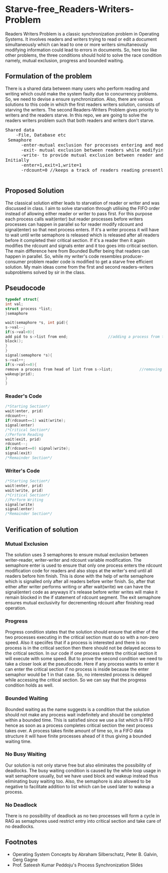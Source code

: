 # Starve-free_Readers-Writers-Problem
Readers Writers Problem is a classic synchronization problem in Operating Systems. It involves readers and writers trying to read or edit a document simultaneously which can lead to one or more writers simultaneously modifying information could lead to errors in documents. So, here too like other problems, the three conditions should hold to solve the race condition namely, mutual exclusion, progress and bounded waiting.
## Formulation of the problem
There is a shared data between many users who perform reading and writing which could make the system faulty due to concurrency problems. So, we need to devise a ensure synchronization. Also, there are various solutions to this code in which the first readers writers solution, consists of starving the writers. The second Readers-Writers Problem gives priority to writers and the readers starve. In this repo, we are going to solve the readers writers problem such that both readers and writers don't starve.
<pre>
Shared data
    -File, Database etc
 Semaphore
      -enter-mutual exclusion for processes entering and modifying rdcount and to ensure FIFO order too.
      -exit- mutual exclusion between readers while modifying shared rdcount variable
      -write- to provide mutual exclusion between reader and writer
Initially
      -enter=1,exit=1,write=1
      -rdcount=0 //keeps a track of readers reading presently
      </pre>
## Proposed Solution
The classical solution either leads to starvation of reader or writer and was discussed in class. I aim to solve starvation through utilising the FIFO order instead of allowing either reader or writer to pass first. For this purpose each process calls wait(enter) but reader processes before writers processes can happen in parallel so for reader modify rdcount and signal(enter) so that next process enters. If it's a writer process it will have to wait until write semaphore is released which is released after all readers before it completed their critical section. If it's a reader then it again modifies the rdcount and signals enter and it too goes into critical section.
The main difference here from Bounded Buffer being that readers can happen in parallel. So, while my writer's code resembles producer-consumer problem reader code is modified to get a starve free efficient solution. My main ideas come from the first and second readers-writers subproblems solved by sir in the class.
## Pseudocode
```cpp
typedef struct{
int val;
struct process *list;
}semaphore

wait(semaphore *s, int pid){
s->val--;
if(s->val<0){
add pid to s->list from end;                  //adding a process from the tail of list
block();
}
}
signal(semaphore *s){
s->val++;
if(s->val<=0){
remove a process from head of list from s->list;            //removing from head so that FIFO order is followed
wakeup(prid);
}
}
```
### Reader's Code
```cpp
/*Starting Section*/
wait(enter, prid)
rdcount++;
if(rdcount==1) wait(write);
signal(enter)
/*Critical Section*/
//Perform Reading
wait(exit, prid)
rdcount--;
if(rdcount==0) signal(write);
signal(exit)
/*Remainder Section*/
```
### Writer's Code
```cpp
/*Starting Section*/
wait(enter, prid)
wait(write, prid)
/*Critical Section*/
//Perform Writing
signal(write)
signal(enter)     
/*Remainder Section*/
```
## Verification of solution
### Mutual Exclusion
The solution uses 3 semaphores to ensure mutual exclusion between writer-reader, writer-writer and rdcount variable modification. The semaphore enter is used to ensure that only one process enters the rdcount modification code for readers and also stops at the writer's end until all readers before him finish. This is done with the help of write semaphore which is signalled only after all readers before writer finish. So, after that either after writer performs writing or after wait(write) we can have the signal(enter) code as anyways it's release before writer writes will make it remain blocked in the if statement of rdcount segment. The exit semaphore ensures mutual exclusivity for decrementing rdcount after finishing read operation.
### Progress
Progress condition states that the solution should ensure that either of the two processes executing in the critical section must do so with a non-zero speed. Also it speciifes that if a process is interested and there is no process is in the critical section then there should not be delayed access to the critical section. In our code if one process enters the critical section it will execute with some speed. But to prove the second condition we need to take a closer look at the pseudocode.
Here if any process wants to enter it can enter the critical section if no process is inside because the enter semaphor would be 1 in that case. So, no interested process is delayed while accessing the critical section. So we can say that the progress condition holds as well.
### Bounded Waiting
Bounded waiting as the name suggests is a condition that the solution should not make any process wait indefinitely and should be completed within a bounded time. This is satisfied since we use a list which is FIFO hence as soon as a process completes critical section the next process takes over. A process takes finite amount of time so, in a FIFO data structure it will have finite processes ahead of it thus giving a bounded waiting time.
### No Busy Waiting
Our solution is not only starve free but also eliminates the possibility of deadlocks. The busy waiting condition is caused by the while loop usage in wait semaphore usually, but we have used block and wakeup instead thus eliminating busy waiting too. Also, the semaphore is also allowed to be negative to facilitate addition to list which can be used later to wakeup a process.
### No Deadlock
There is no possibility of deadlock as no two processes will form a cycle in RAG as semaphores used restrict entry into critical section and take care of no deadlocks.
## Footnotes
- Operating System Concepts by Abraham Silberschatz, Peter B. Galvin, Gerg Gagne
- Prof. Sateesh Kumar Peddoju's Process Synchronization Slides
